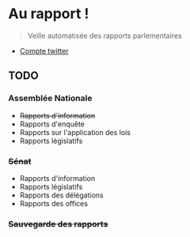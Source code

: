 # Au rapport !

> Veille automatisée des rapports parlementaires

- [Compte twitter](https://twitter.com/au_rapport)

## TODO

### Assemblée Nationale

- ~~Rapports d'information~~
- Rapports d'enquête
- Rapports sur l'application des lois
- Rapports législatifs

### ~~Sénat~~

- Rapports d'information
- Rapports législatifs
- Rapports des délégations
- Rapports des offices

### ~~Sauvegarde des rapports~~
